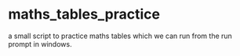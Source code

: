 # maths_tables_practice
a small script to practice maths tables which we can run from the run prompt in windows.
